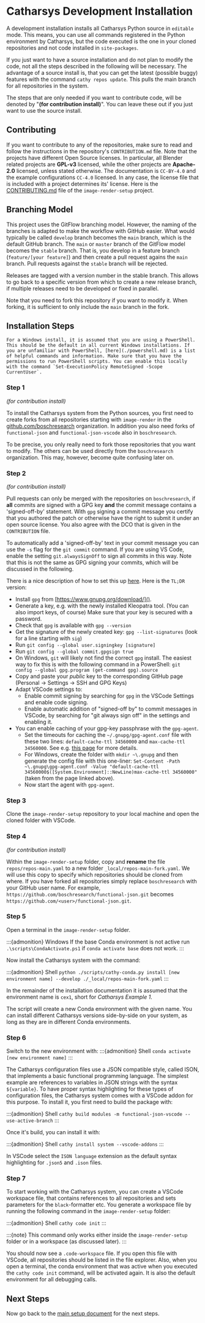 # Catharsys Development Installation

A development installation installs all Catharsys Python source in `editable` mode. This means, you can use all commands registered in the Python environment by Catharsys, but the code executed is the one in your cloned repositories and not code installed in `site-packages`.

If you just want to have a source installation and do not plan to modify the code, not all the steps described in the following will be necessary. The advantage of a source install is, that you can get the latest (possible buggy) features with the command `cathy repos update`. This pulls the main branch for all repositories in the system. 

The steps that are only needed if you want to contribute code, will be denoted by "**(for contribution install)**". You can leave these out if you just want to use the source install. 

## Contributing

If you want to contribute to any of the repositories, make sure to read and follow the instructions in the repository's `CONTRIBUTION.md` file. Note that the projects have different Open Source licenses. In particular, all Blender related projects are **GPL-v3** licensed, while the other projects are **Apache-2.0** licensed, unless stated otherwise. The documentation is `CC-BY-4.0` and the example configurations `CC-4.0` licensed. In any case, the license file that is included with a project determines its' license. Here is the [CONTRIBUTING.md](CONTRIBUTING.md) file of the `image-render-setup` project.

## Branching Model

This project uses the GitFlow branching model. However, the naming of the branches is adapted to make the workflow with GitHub easier. What would typically be called `develop` branch becomes the `main` branch, which is the default GitHub branch. The `main` or `master` branch of the GitFlow model becomes the `stable` branch. That is, you develop in a feature branch (`feature/[your feature]`) and then create a pull request agains the `main` branch. Pull requests against the `stable` branch will be rejected.

Releases are tagged with a version number in the stable branch. This allows to go back to a specific version from which to create a new release branch, if multiple releases need to be developed or fixed in parallel.

Note that you need to fork this repository if you want to modify it. When forking, it is sufficient to only include the `main` branch in the fork.

## Installation Steps

```{admonition} Windows
For a Windows install, it is assumed that you are using a PowerShell. This should be the default in all current Windows installations. If you are unfamiliar with PowerShell, [here](./powershell.md) is a list of helpful commands and information. Make sure that you have the permissions to run PowerShell scripts. You can enable this locally with the command `Set-ExecutionPolicy RemoteSigned -Scope CurrentUser`.
```

### Step 1

*(for contribution install)*

To install the Catharsys system from the Python sources, you first need to create forks from all repositories starting with `image-render` in the [github.com/boschresearch](https://github.com/boschresearch) organization. In addition you also need forks of `functional-json` and `functional-json-vscode` also in `boschresearch`.

To be precise, you only really need to fork those repositories that you want to modify. The others can be used directly from the `boschresearch` organization. This may, however, become quite confusing later on.

### Step 2

*(for contribution install)*

Pull requests can only be merged with the repositories on `boschresearch`, if **all** commits are signed with a GPG key **and** the commit message contains a 'signed-off-by' statement. With `gpg` signing a commit message you certify that you authored the patch or otherwise have the right to submit it under an open source license. You also agree with the DCO that is given in the `CONTRIBUTION` file. 

To automatically add a 'signed-off-by' text in your commit message you can use the `-s` flag for the `git commit` command. If you are using VS Code, enable the setting `git.alwaysSignOff` to sign all commits in this way. Note that this is not the same as GPG signing your commits, which will be discussed in the following.

There is a nice description of how to set this up [here](https://dev.to/devmount/signed-git-commits-in-vs-code-36do). Here is the `TL;DR` version:

- Install `gpg` from [https://www.gnupg.org/download/]().
- Generate a key, e.g. with the newly installed Kleopatra tool. (You can also import keys, of course) Make sure that your key is secured with a password. 
- Check that `gpg` is available with `gpg --version`
- Get the signature of the newly created key: `gpg --list-signatures` (look for a line starting with `sig`)
- Run `git config --global user.signingkey [signature]`
- Run `git config --global commit.gpgsign true`
- On Windows, `git` will likely not find the correct `gpg` install. The easiest way to fix this is with the following command in a PowerShell: `git config --global gpg.program (get-command gpg).source`
- Copy and paste your *public* key to the corresponding GitHub page (Personal -> Settings -> SSH and GPG Keys)
- Adapt VSCode settings to:
    - Enable commit signing by searching for `gpg` in the VSCode Settings and enable code signing. 
    - Enable automatic addition of "signed-off by" to commit messages in VSCode, by searching for "git always sign off" in the settings and enabling it.
- You can enable caching of your gpg-key passphrase with the `gpg-agent`. 
    - Set the timeouts for caching the `~/.gnupg/gpg-agent.conf` file with these two lines: `default-cache-ttl 34560000` and `max-cache-ttl 34560000`. See e.g. [this page](https://superuser.com/questions/624343/keep-gnupg-credentials-cached-for-entire-user-session) for more details.
    - For Windows, create the folder with `mkdir ~\.gnupg` and then generate the config file with this one-liner: `Set-Content -Path ~\.gnupg\gpg-agent.conf -Value "default-cache-ttl 34560000$([System.Environment]::NewLine)max-cache-ttl 34560000"` (taken from the page linked above).
    - Now start the agent with `gpg-agent`.

### Step 3

Clone the `image-render-setup` repository to your local machine and open the cloned folder with VSCode. 

### Step 4

*(for contribution install)*

Within the `image-render-setup` folder, copy and **rename** the file `repos/repos-main.yaml` to a new folder `_local/repos-main-fork.yaml`. We will use this copy to specify which repositories should be cloned from where. If you have forked all repositories simply replace `boschresearch` with your GitHub user name. For example, `https://github.com/boschresearch/functional-json.git` becomes `https://github.com/<user>/functional-json.git`.

### Step 5

Open a terminal in the `image-render-setup` folder. 

:::{admonition} Windows
If the base Conda environment is not active run `.\scripts\CondaActivate.ps1` if `conda activate base` does not work.
:::

Now install the Catharsys system with the command:

:::{admonition} Shell
`python ./scripts/cathy-conda.py install [new environment name] --develop ./_local/repos-main-fork.yaml`
:::

In the remainder of the installation documentation it is assumed that the environment name is `cex1`, short for *Catharsys Example 1*.

The script will create a new Conda environment with the given name. You can install different Catharsys versions side-by-side on your system, as long as they are in different Conda environments.

### Step 6

Switch to the new environment with:
:::{admonition} Shell
`conda activate [new environment name]`
:::

The Catharsys configuration files use a JSON compatible style, called ISON, that implements a basic functional programming language. The simplest example are references to variables in JSON strings with the syntax `${variable}`. To have proper syntax highlighting for these types of configuration files, the Catharsys system comes with a VSCode addon for this purpose. To install it, you first need to build the package with:

:::{admonition} Shell
`cathy build modules -m functional-json-vscode --use-active-branch`
:::

Once it's build, you can install it with:

:::{admonition} Shell
`cathy install system --vscode-addons`
:::

In VSCode select the `ISON language` extension as the default syntax highlighting for `.json5` and `.ison` files.

### Step 7

To start working with the Catharsys system, you can create a VSCode workspace file, that contains references to all repositories and sets parameters for the `black`-formatter etc. You generate a workspace file by running the following command in the `image-render-setup` folder:

:::{admonition} Shell
`cathy code init`
:::

:::{note}
This command only works either inside the `image-render-setup` folder or in a workspace (as discussed later).
:::

You should now see a `.code-workspace` file. If you open this file with VSCode, all repositories should be listed in the file explorer. Also, when you open a terminal, the conda environment that was active when you executed the `cathy code init` command, will be activated again. It is also the default environment for all debugging calls.

## Next Steps

Now go back to the [main setup document](setup.md#catharsys-system) for the next steps.
